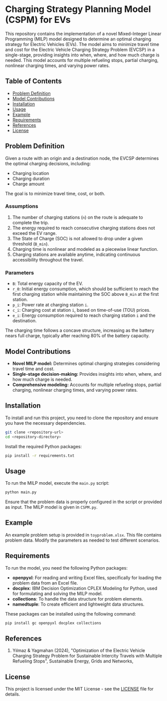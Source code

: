 # Charging Strategy Planning Model (CSPM) for EVs
 
This repository contains the implementation of a novel Mixed-Integer Linear Programming (MILP) model designed to determine an optimal charging strategy for Electric Vehicles (EVs). The model aims to minimize travel time and cost for the Electric Vehicle Charging Strategy Problem (EVCSP) in a single-stage, providing insights into when, where, and how much charge is needed. This model accounts for multiple refueling stops, partial charging, nonlinear charging times, and varying power rates.

## Table of Contents

- [Problem Definition](#problem-definition)
- [Model Contributions](#model-contributions)
- [Installation](#installation)
- [Usage](#usage)
- [Example](#example)
- [Requirements](#requirements)
- [References](#references)
- [License](#license)

## Problem Definition

Given a route with an origin and a destination node, the EVCSP determines the optimal charging decisions, including:

- Charging location
- Charging duration
- Charge amount

The goal is to minimize travel time, cost, or both. 

### Assumptions

1. The number of charging stations (`n`) on the route is adequate to complete the trip.
2. The energy required to reach consecutive charging stations does not exceed the EV range.
3. The State of Charge (SOC) is not allowed to drop under a given threshold (`B_min`).
4. Charging time is nonlinear and modeled as a piecewise linear function.
5. Charging stations are available anytime, indicating continuous accessibility throughout the travel.

### Parameters

- `B`: Total energy capacity of the EV.
- `r_0`: Initial energy consumption, which should be sufficient to reach the first charging station while maintaining the SOC above `B_min` at the first station.
- `p_i`: Power rate at charging station `i`.
- `c_i`: Charging cost at station `i`, based on time-of-use (TOU) prices.
- `e_i`: Energy consumption required to reach charging station `i` and the destination.

The charging time follows a concave structure, increasing as the battery nears full charge, typically after reaching 80% of the battery capacity.

## Model Contributions

- **Novel MILP model:** Determines optimal charging strategies considering travel time and cost.
- **Single-stage decision-making:** Provides insights into when, where, and how much charge is needed.
- **Comprehensive modeling:** Accounts for multiple refueling stops, partial charging, nonlinear charging times, and varying power rates.

## Installation

To install and run this project, you need to clone the repository and ensure you have the necessary dependencies.

```bash
git clone <repository-url>
cd <repository-directory>
```

Install the required Python packages:

```bash
pip install -r requirements.txt
```

## Usage

To run the MILP model, execute the `main.py` script:

```bash
python main.py
```

Ensure that the problem data is properly configured in the script or provided as input.
The MILP model is given in `CSPM.py`.

## Example

An example problem setup is provided in `toyproblem.xlsx`. This file contains problem data. Modify the parameters as needed to test different scenarios.

## Requirements

To run the model, you need the following Python packages:

- **openpyxl**: For reading and writing Excel files, specifically for loading the problem data from an Excel file.
- **docplex**: IBM Decision Optimization CPLEX Modeling for Python, used for formulating and solving the MILP model.
- **collections**: To handle the data structure for problem elements.
- **namedtuple**: To create efficient and lightweight data structures.

These packages can be installed using the following command:

```bash
pip install gc openpyxl docplex collections
```

## References

1. Yılmaz & Yagmahan (2024), "Optimization of the Electric Vehicle Charging Strategy Problem for Sustainable Intercity Travels with Multiple Refueling Stops", Sustainable Energy, Grids and Networks, 


## License

This project is licensed under the MIT License - see the [LICENSE](LICENSE) file for details.
